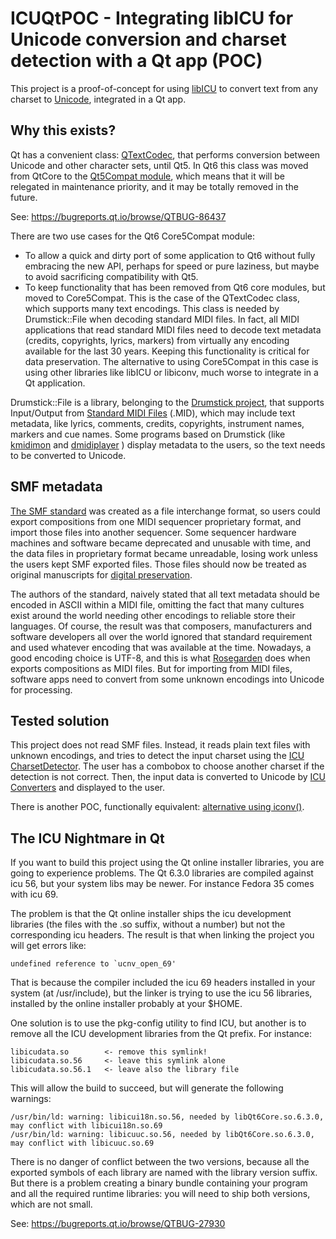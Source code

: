 # ICUQtPOC - Integrating libICU for Unicode conversion and charset detection with a Qt app (POC)

This project is a proof-of-concept for using
[libICU](https://icu.unicode.org/home)
to convert text from any charset to [Unicode](https://home.unicode.org/),
integrated in a Qt app.

## Why this exists?

Qt has a convenient class:
[QTextCodec](https://doc.qt.io/qt-5/qtextcodec.html),
that performs conversion between Unicode and other character sets, until Qt5.
In Qt6 this class was moved from QtCore to the
[Qt5Compat module](https://doc.qt.io/qt-6/qtcore5compat-module.html),
which means that it will be relegated in maintenance
priority, and it may be totally removed in the future.

See: https://bugreports.qt.io/browse/QTBUG-86437

There are two use cases for the Qt6 Core5Compat module:

* To allow a quick and dirty port of some application to Qt6 without fully 
embracing the new API, perhaps for speed or pure laziness, but maybe to avoid 
sacrificing compatibility with Qt5.
* To keep functionality that has been removed from Qt6 core modules, but moved 
to Core5Compat. This is the case of the QTextCodec class, which supports many 
text encodings. This class is needed by Drumstick::File when decoding standard 
MIDI files. In fact, all MIDI applications that read standard MIDI files need 
to decode text metadata (credits, copyrights, lyrics, markers) from virtually 
any encoding available for the last 30 years. Keeping this functionality is 
critical for data preservation. The alternative to using Core5Compat in this 
case is using other libraries like libICU or libiconv, much worse to integrate 
in a Qt application.

Drumstick::File is a library, belonging to the
[Drumstick project](https://drumstick.sourceforge.io/), that supports
Input/Output from
[Standard MIDI Files](https://www.midi.org/specifications-old/item/standard-midi-files-smf)
(.MID), which may include text metadata, like
lyrics, comments, credits, copyrights, instrument names, markers and cue names. Some
programs based on Drumstick (like
[kmidimon](https://kmidimon.sourceforge.io/) and
[dmidiplayer](https://dmidiplayer.sourceforge.io/)
) display metadata to the users, so the text needs to be converted to Unicode.

## SMF metadata

[The SMF standard](https://www.midi.org/specifications-old/item/standard-midi-files-smf)
was created as a file interchange format, so users could export
compositions from one MIDI sequencer proprietary format, and import those files
into another sequencer. Some sequencer hardware machines and software became
deprecated and unusable with time, and the data files in proprietary format
became unreadable, losing work unless the users kept SMF exported files. Those
files should now be treated as original manuscripts for 
[digital preservation](https://www.loc.gov/preservation/digital/formats/fdd/fdd000119.shtml).

The authors of the standard, naively stated that all text metadata should be
encoded in ASCII within a MIDI file, omitting the fact that many cultures exist
around the world needing other encodings to reliable store their languages. Of
course, the result was that composers, manufacturers and software developers
all over the world ignored that standard requirement and used whatever encoding
that was available at the time. Nowadays, a good encoding choice is UTF-8, and
this is what [Rosegarden](https://www.rosegardenmusic.com/)
does when exports compositions as MIDI files. But for
importing from MIDI files, software apps need to convert from some unknown
encodings into Unicode for processing.

## Tested solution

This project does not read SMF files. Instead, it reads plain text files with
unknown encodings, and tries to detect the input charset using the
[ICU CharsetDetector](https://unicode-org.github.io/icu/userguide/conversion/detection.html#charsetdetector).
The user has a combobox to choose another charset if the detection is not 
correct. Then, the input data is converted to Unicode by
[ICU Converters](https://unicode-org.github.io/icu/userguide/conversion/converters.html#icu-converters)
and displayed to the user.

There is another POC, functionally equivalent:
[alternative using iconv()](https://github.com/pedrolcl/iconv_qt_poc).

## The ICU Nightmare in Qt

If you want to build this project using the Qt online installer libraries, you are 
going to experience problems. The Qt 6.3.0 libraries are compiled against icu 56,
but your system libs may be newer. For instance Fedora 35 comes with icu 69.

The problem is that the Qt online installer ships the icu development libraries
(the files with the .so suffix, without a number) but not the corresponding icu
headers. The result is that when linking the project you will get errors like:

    undefined reference to `ucnv_open_69'

That is because the compiler included the icu 69 headers installed in your 
system (at /usr/include), but the linker is trying to use the icu 56 libraries, 
installed by the online installer probably at your $HOME.

One solution is to use the pkg-config utility to find ICU, but another is to 
remove all the ICU development libraries from the Qt prefix. For instance:

    libicudata.so        <- remove this symlink!
    libicudata.so.56     <- leave this symlink alone
    libicudata.so.56.1   <- leave also the library file 

This will allow the build to succeed, but will generate the following warnings:

    /usr/bin/ld: warning: libicui18n.so.56, needed by libQt6Core.so.6.3.0, may conflict with libicui18n.so.69
    /usr/bin/ld: warning: libicuuc.so.56, needed by libQt6Core.so.6.3.0, may conflict with libicuuc.so.69

There is no danger of conflict between the two versions, because all the exported 
symbols of each library are named with the library version suffix. But there is
a problem creating a binary bundle containing your program and all the required
runtime libraries: you will need to ship both versions, which are not small.

See: https://bugreports.qt.io/browse/QTBUG-27930
